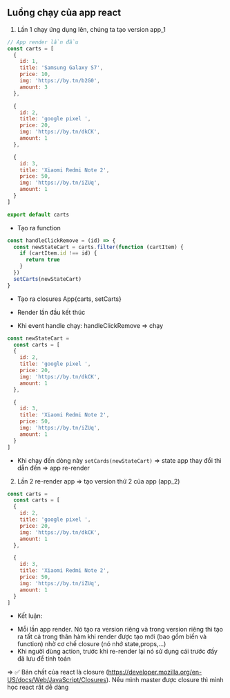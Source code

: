 ## Luồng chạy của app react

1. Lần 1 chạy ứng dụng lên, chúng ta tạo version app_1

```jsx
// App render lần đầu
const carts = [
  {
    id: 1,
    title: 'Samsung Galaxy S7',
    price: 10,
    img: 'https://by.tn/b2G0',
    amount: 3
  },

  {
    id: 2,
    title: 'google pixel ',
    price: 20,
    img: 'https://by.tn/dkCK',
    amount: 1
  },

  {
    id: 3,
    title: 'Xiaomi Redmi Note 2',
    price: 50,
    img: 'https://by.tn/iZUq',
    amount: 1
  }
]

export default carts
```

- Tạo ra function

```jsx
const handleClickRemove = (id) => {
  const newStateCart = carts.filter(function (cartItem) {
    if (cartItem.id !== id) {
      return true
    }
  })
  setCarts(newStateCart)
}
```

- Tạo ra closures App{carts, setCarts}

- Render lần đầu kết thúc

- Khi event handle chạy: handleClickRemove => chạy

```jsx
const newStateCart =
  const carts = [
  {
    id: 2,
    title: 'google pixel ',
    price: 20,
    img: 'https://by.tn/dkCK',
    amount: 1
  },

  {
    id: 3,
    title: 'Xiaomi Redmi Note 2',
    price: 50,
    img: 'https://by.tn/iZUq',
    amount: 1
  }
]
```

- Khi chạy đến dòng này `setCards(newStateCart)` => state app thay đổi thì dẫn đến => app re-render

2. Lần 2 re-render app => tạo version thứ 2 của app (app_2)

```jsx
const carts =
  const carts = [
  {
    id: 2,
    title: 'google pixel ',
    price: 20,
    img: 'https://by.tn/dkCK',
    amount: 1
  },

  {
    id: 3,
    title: 'Xiaomi Redmi Note 2',
    price: 50,
    img: 'https://by.tn/iZUq',
    amount: 1
  }
]
```

- Kết luận:

* Mỗi lần app render. Nó tạo ra version riêng và trong version riêng thì tạo ra tất cả trong thân hàm khi render được tạo mới (bao gồm biến và function) nhờ cơ chế closure (nó nhớ state,props,...)
* Khi người dùng action, trước khi re-render lại nó sử dụng cái trước đấy đã lưu để tính toán

=> ✅ Bản chất của react là closure (https://developer.mozilla.org/en-US/docs/Web/JavaScript/Closures). Nếu mình master được closure thì mình học react rất dễ dàng
